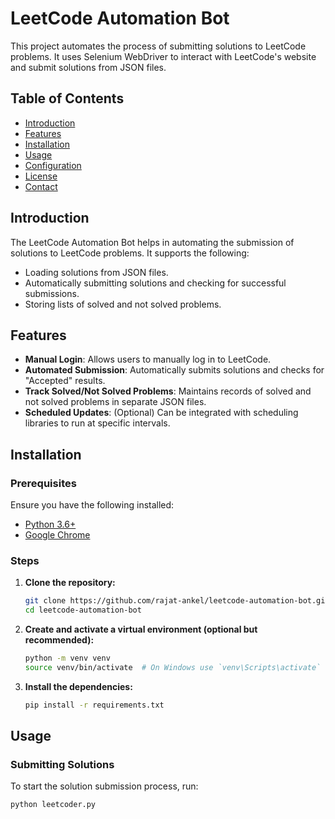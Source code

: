 # LeetCode Automation Bot

This project automates the process of submitting solutions to LeetCode problems. It uses Selenium WebDriver to interact with LeetCode's website and submit solutions from JSON files.

## Table of Contents

- [Introduction](#introduction)
- [Features](#features)
- [Installation](#installation)
- [Usage](#usage)
- [Configuration](#configuration)
- [License](#license)
- [Contact](#contact)

## Introduction

The LeetCode Automation Bot helps in automating the submission of solutions to LeetCode problems. It supports the following:
- Loading solutions from JSON files.
- Automatically submitting solutions and checking for successful submissions.
- Storing lists of solved and not solved problems.

## Features

- **Manual Login**: Allows users to manually log in to LeetCode.
- **Automated Submission**: Automatically submits solutions and checks for "Accepted" results.
- **Track Solved/Not Solved Problems**: Maintains records of solved and not solved problems in separate JSON files.
- **Scheduled Updates**: (Optional) Can be integrated with scheduling libraries to run at specific intervals.

## Installation

### Prerequisites

Ensure you have the following installed:

- [Python 3.6+](https://www.python.org/downloads/)
- [Google Chrome](https://www.google.com/chrome/)

### Steps

1. **Clone the repository:**

    ```sh
    git clone https://github.com/rajat-ankel/leetcode-automation-bot.git
    cd leetcode-automation-bot
    ```

2. **Create and activate a virtual environment (optional but recommended):**

    ```sh
    python -m venv venv
    source venv/bin/activate  # On Windows use `venv\Scripts\activate`
    ```

3. **Install the dependencies:**

    ```sh
    pip install -r requirements.txt
    ```

## Usage

### Submitting Solutions

To start the solution submission process, run:

```sh
python leetcoder.py


